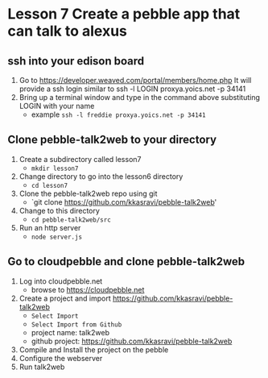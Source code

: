 # Lesson 7 Create a pebble app that can talk to alexus

## ssh into your edison board
1. Go to https://developer.weaved.com/portal/members/home.php
It will provide a ssh login similar to
ssh -l LOGIN proxya.yoics.net -p 34141
2. Bring up a terminal window and type in the command above substituting LOGIN with your name
   * example `ssh -l freddie proxya.yoics.net -p 34141`

## Clone pebble-talk2web to  your directory
1. Create a subdirectory called lesson7
   * `mkdir lesson7`
2. Change directory to go into the lesson6 directory
   * `cd lesson7`
3. Clone the pebble-talk2web repo using git
   * `git clone https://github.com/kkasravi/pebble-talk2web'
4. Change to this directory
   * `cd pebble-talk2web/src`
5. Run an http server
   * `node server.js`

## Go to cloudpebble and clone pebble-talk2web
1. Log into cloudpebble.net
   * browse to https://cloudpebble.net
2. Create a project and import https://github.com/kkasravi/pebble-talk2web
   * `Select Import`
   * `Select Import from Github`
   * project name: talk2web
   * github project: https://github.com/kkasravi/pebble-talk2web
3. Compile and Install the project on the pebble
4. Configure the webserver
5. Run talk2web


 



